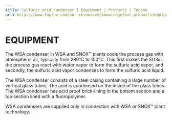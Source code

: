 ```yaml
---
title: Sulfuric acid condenser | Equipment | Products | Topsoe
url: https://www.topsoe.com/our-resources/knowledge/our-products/equipment/sulfuric-acid-condenser#main-content
---
```


# EQUIPMENT

The WSA condenser in WSA and SNOX™ plants cools the process gas with atmospheric air, typically from 280°C to 100°C. This first makes the SO3in the process gas react with water vapor to form the sulfuric acid vapor, and secondly, the sulfuric acid vapor condenses to form the sulfuric acid liquid.

The WSA condenser consists of a steel casing containing a large number of vertical glass tubes. The acid is condensed on the inside of the glass tubes. The WSA condenser has acid proof brick-lining in the bottom section and a top section lined with a fluoropolymer.

WSA condensers are supplied only in connection with WSA or SNOX™ plant technology.